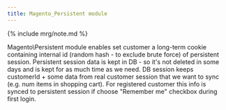 ```yaml
---
title: Magento_Persistent module
---
```


{% include mrg/note.md %}

Magento\Persistent module enables set customer a long-term cookie containing internal id (random hash - to exclude brute
force) of persistent session. Persistent session data is kept in DB - so it's not deleted in some days and is kept for
as much time as we need. DB session keeps customerId + some data from real customer session that we want to sync (e.g.
num items in shopping cart). For registered customer this info is synced to persistent session if choose "Remember me"
checkbox during first login.


